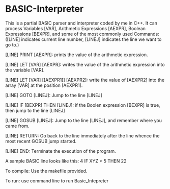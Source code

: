 # BASIC-Interpreter

This is a partial BASIC parser and interpreter coded by me in C++. It can process Variables [VAR], Arithmetic Expressions [AEXPR], Boolean Expressions [BEXPR], and some of the most commonly used Commands: ([LINE] indicates current line number, [LINEJ] indicates the line we want to go to.)

  [LINE] PRINT [AEXPR]: prints the value of the arithmetic expression.
  
  [LINE] LET [VAR] [AEXPR]: writes the value of the arithmetic expression into the variable [VAR].
  
  [LINE] LET [VAR] [[AEXPR1]] [AEXPR2]: write the value of [AEXPR2] into the array [VAR] at the position [AEXPR1].
  
  [LINE] GOTO [LINEJ]: Jump to the line [LINEJ]
  
  [LINE] IF [BEXPR] THEN [LINEJ]: if the Boolen expression [BEXPR] is true, then jump to the line [LINEJ]
  
  [LINE] GOSUB [LINEJ]: Jump to the line [LINEJ], and remember where you came from.
  
  [LINE] RETURN: Go back to the line immediately after the line whence the most recent GOSUB jump started.
  
  [LINE] END: Terminate the execution of the program.
  
  
A sample BASIC line looks like this:
4 IF   XYZ  > 5    THEN 22

To compile:
Use the makefile provided.

To run: use command line to run
Basic_Intepreter
